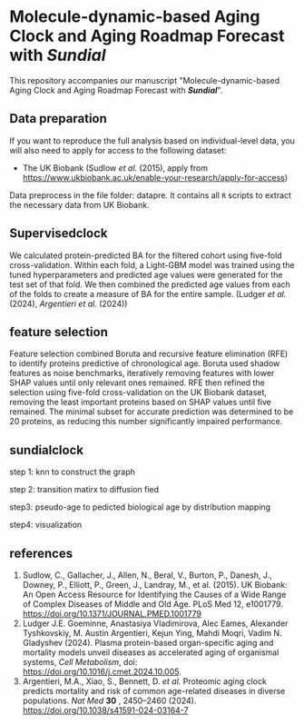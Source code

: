 # Molecule-dynamic-based Aging Clock and Aging Roadmap Forecast with ***Sundial***

This repository accompanies our manuscript "Molecule-dynamic-based Aging Clock and Aging Roadmap Forecast with ***Sundial***".

## Data preparation

If you want to reproduce the full analysis based on individual-level data, you will also need to apply for access to the following dataset:

- The UK Biobank (Sudlow *et al.* (2015), apply from https://www.ukbiobank.ac.uk/enable-your-research/apply-for-access)

Data preprocess in the file folder: datapre. It contains all `R` scripts to extract the necessary data from UK Biobank.

## Supervisedclock

We calculated protein-predicted BA for the filtered cohort using five-fold cross-validation. Within each fold, a Light-GBM model was trained using the tuned hyperparameters and predicted age values were generated for the test set of that fold. We then combined the predicted age values from each of the folds to create a measure of BA for the entire sample. (Ludger *et al.* (2024), *Argentieri et al.* (2024))

## feature selection

Feature selection combined Boruta and recursive feature elimination (RFE) to identify proteins predictive of chronological age. Boruta used shadow features as noise benchmarks, iteratively removing features with lower SHAP values until only relevant ones remained. RFE then refined the selection using five-fold cross-validation on the UK Biobank dataset, removing the least important proteins based on SHAP values until five remained. The minimal subset for accurate prediction was determined to be 20 proteins, as reducing this number significantly impaired performance.

## sundialclock

step 1: knn to construct the graph

step 2: transition matirx to diffusion fied

step3: pseudo-age to pedicted biological age by distribution mapping

step4: visualization

## references

1. Sudlow, C., Gallacher, J., Allen, N., Beral, V., Burton, P., Danesh, J., Downey, P., Elliott, P., Green, J., Landray, M., et al. (2015). UK Biobank: An Open Access Resource for Identifying the Causes of a Wide Range of Complex Diseases of Middle and Old Age. PLoS Med 12, e1001779. https://doi.org/10.1371/JOURNAL.PMED.1001779
2. Ludger J.E. Goeminne, Anastasiya Vladimirova, Alec Eames, Alexander Tyshkovskiy, M. Austin Argentieri, Kejun Ying, Mahdi Moqri, Vadim N. Gladyshev (2024). Plasma protein-based organ-specific aging and mortality models unveil diseases as accelerated aging of organismal systems, *Cell Metabolism*, doi: https://doi.org/10.1016/j.cmet.2024.10.005.
3. Argentieri, M.A., Xiao, S., Bennett, D. *et al.* Proteomic aging clock predicts mortality and risk of common age-related diseases in diverse populations. *Nat Med*  **30** , 2450–2460 (2024). https://doi.org/10.1038/s41591-024-03164-7
